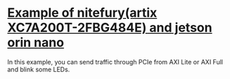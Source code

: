 # [Example of nitefury(artix XC7A200T-2FBG484E) and jetson orin nano](00_test_system)
In this example, you can send traffic through PCIe from AXI Lite or AXI Full and blink some LEDs.

